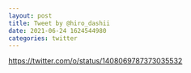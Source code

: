 ```yaml
--- 
layout: post 
title: Tweet by @hiro_dashii 
date: 2021-06-24 1624544980 
categories: twitter 
--- 
```

https://twitter.com/o/status/1408069787373035532